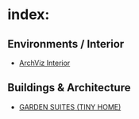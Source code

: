 # index:
## Environments / Interior
- [ArchViz Interior](https://www.fab.com/listings/62e0fe0f-3fd7-4d40-993a-cae13e8199f4)

## Buildings & Architecture
- [GARDEN SUITES (TINY HOME)](https://www.fab.com/listings/383a742c-f995-4f84-afc5-cf9866a06b31)
